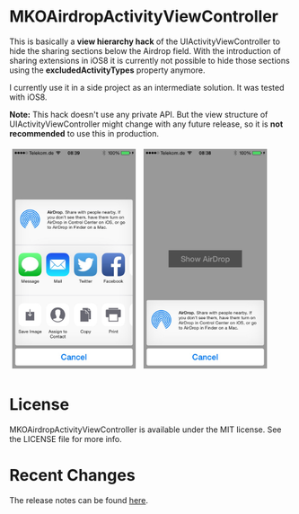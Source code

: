 # MKOAirdropActivityViewController
This is basically a **view hierarchy hack** of the UIActivityViewController to hide the sharing sections below the Airdrop field. With the introduction of sharing extensions in iOS8 it is currently not possible to hide those sections using the **excludedActivityTypes** property anymore.

I currently use it in a side project as an intermediate solution. It was tested with iOS8.

**Note:** This hack doesn't use any private API. But the view structure of UIActivityViewController might change with any future release, so it is **not recommended** to use this in production.

<div>
<img style="width:220px;padding:5px" src="https://raw.githubusercontent.com/mkoehnke/MKOAirdropActivityViewController/master/Resources/Image-0.jpg?token=ABXNjVNuPSVGXStcN6FRPRJrMHXofWuzks5Vjk7swA%3D%3D">
<img style="width:220px;padding:5px" src="https://raw.githubusercontent.com/mkoehnke/MKOAirdropActivityViewController/master/Resources/Image-1.jpg?token=ABXNjSp-2-xn5OjT5wcbVNYL6aGAvtFNks5Vjl7uwA%3D%3D">
</div>

# License
MKOAirdropActivityViewController is available under the MIT license. See the LICENSE file for more info.

# Recent Changes
The release notes can be found [here](https://github.com/mkoehnke/MKOAirdropActivityViewController/releases).